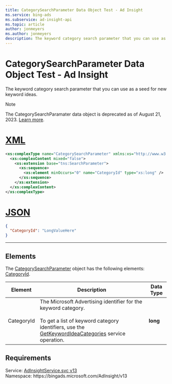 ```yaml
---
title: CategorySearchParameter Data Object Test - Ad Insight
ms.service: bing-ads
ms.subservice: ad-insight-api
ms.topic: article
author: jonmeyers
ms.author: jonmeyers
description: The keyword category search parameter that you can use as a seed for new keyword ideas.(test)
---
```

# CategorySearchParameter Data Object Test - Ad Insight
The keyword category search parameter that you can use as a seed for new keyword ideas.

> [!NOTE]
> The CategorySearchParamater data object is deprecated as of August 21, 2023. [Learn more](https://techcommunity.microsoft.com/t5/bing-ads-api-blog/deprecation-of-legacy-ad-insight-keyword-apis-and-features/ba-p/3878600).

# [XML](#tab/xml)

```xml
<xs:complexType name="CategorySearchParameter" xmlns:xs="http://www.w3.org/2001/XMLSchema">
  <xs:complexContent mixed="false">
    <xs:extension base="tns:SearchParameter">
      <xs:sequence>
        <xs:element minOccurs="0" name="CategoryId" type="xs:long" />
      </xs:sequence>
    </xs:extension>
  </xs:complexContent>
</xs:complexType>
```

# [JSON](#tab/json)

```json
{
  "CategoryId": "LongValueHere"
}
```

-----

## <a name="elements"></a>Elements

The [CategorySearchParameter](categorysearchparameter.md) object has the following elements: [CategoryId](#categoryid).

|Element|Description|Data Type|
|-----------|---------------|-------------|
|<a name="categoryid"></a>CategoryId|The Microsoft Advertising identifier for the keyword category.<br/><br/>To get a list of keyword category identifiers, use the [GetKeywordIdeaCategories](getkeywordideacategories.md) service operation.|**long**|

## Requirements
Service: [AdInsightService.svc v13](https://adinsight.api.bingads.microsoft.com/Api/Advertiser/AdInsight/v13/AdInsightService.svc)  
Namespace: https\://bingads.microsoft.com/AdInsight/v13  

